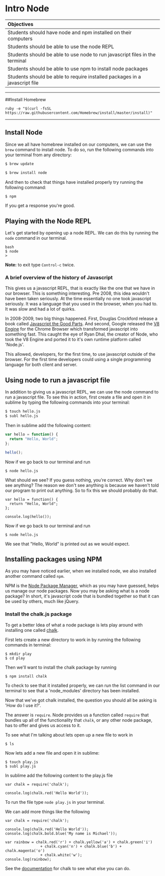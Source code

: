 # Intro Node 
| Objectives |
| :---- |
| Students should have node and npm installed on their computers |
| Students should be able to use the node REPL |
| Students should be able to use node to run javascript files in the terminal |
| Students should be able to use npm to install node packages |
| Students should be able to require installed packages in a javascript file |

---
##Install Homebrew

```
ruby -e "$(curl -fsSL https://raw.githubusercontent.com/Homebrew/install/master/install)"
```

---

## Install Node
Since we all have homebrew installed on our computers, we can use the `brew` command to install node. To do so, run the following commands into your terminal from any directory:

```bash
$ brew update
```
```bash
$ brew install node
```
And then to check that things have installed properly try running the following command:

```bash
$ npm
```
If you get a response you're good.

## Playing with the Node REPL
Let's get started by opening up a node REPL. We can do this by running the `node` command in our terminal. 

```
bash
$ node
>
```
**Note:** to exit type `Control-c` twice.

### A brief overview of the history of Javascript

This gives us a javascript REPL, that is exactly like the one that we have in our browser. This is something interesting. Pre 2008, this idea wouldn't have been taken seriously. At the time essentially no one took javascript seriously. It was a language that you used in the browser, when you had to. It was slow and had a lot of quirks.

In 2008-2009, two big things happened. First, Douglas Crockford release a book called [Javascript the Good Parts](http://www.amazon.com/JavaScript-Good-Parts-Douglas-Crockford/dp/0596517742). And second, Google released the [V8 Engine](http://en.wikipedia.org/wiki/V8_%28JavaScript_engine%29) for the Chrome Browser which transformed javascript into something fast. This caught the eye of Ryan Dhal, the creator of Node, who took the V8 Engine and ported it to it's own runtime platform called 'Node.js'.

This allowed, developers, for the first time, to use javascript outside of the browser. For the first time developers could using a single programming language for both client and server.

## Using node to run a javascript file

In addition to giving us a javascript REPL, we can use the node command to run a javascript file. To see this in action, first create a file and open it in sublime by typing the following commands into your terminal:
```bash
$ touch hello.js
$ subl hello.js
```
Then in sublime add the following content:

```js
var hello = function() {
  return "Hello, World";
};

hello();
```
Now if we go back to our terminal and run

```
$ node hello.js
```
What should we see?
If you guess nothing, you're correct. Why don't we see anything?
The reason we don't see anything is because we haven't told our program to print out anything. So to fix this we should probably do that.

```
var hello = function() {
  return "Hello, World";
};

console.log(hello());
```

Now if we go back to our terminal and run

```
$ node hello.js
```

We see that "Hello, World" is printed out as we would expect.


## Installing packages using NPM
As you may have noticed earlier, when we installed node, we also installed another command called `npm`.

NPM is the [Node Package Manager](https://www.npmjs.com/), which as you may have guessed, helps us manage our node packages. Now you may be asking what is a node package? In short, it's javascript code that is bundled together so that it can be used by others, much like jQuery.

### Install the chalk.js package
To get a better Idea of what a node package is lets play around with installing one called [chalk](https://www.npmjs.com/package/chalk).

First lets create a new directory to work in by running the following commands in terminal:

```
$ mkdir play
$ cd play
```

Then we'll want to install the chalk package by running

```
$ npm install chalk
```
To check to see that it installed properly, we can run the list command in our terminal to see that a 'node_modules' directory has been installed.

Now that we've got chalk installed, the question you should all be asking is 'How do I use it?'. 

The answer is `require`. Node provides us a function called `require` that bundles up all of the functionality that `chalk`, or any other node package, has to offer and gives us access to it.

To see what I'm talking about lets open up a new file to work in

```
$ ls
```
Now lets add a new file and open it in sublime:

```
$ touch play.js
$ subl play.js
```
In sublime add the following content to the play.js file

```
var chalk = require('chalk');

console.log(chalk.red('Hello World'));
```
To run the file type `node play.js` in your terminal.

We can add more things like the following

```
var chalk = require('chalk');

console.log(chalk.red('Hello World'));
console.log(chalk.bold.blue('My name is Michael'));

var rainbow = chalk.red('r') + chalk.yellow('a') + chalk.green('i')
                + chalk.cyan('n') + chalk.blue('b') + chalk.magenta('o')
                + chalk.white('w');
console.log(rainbow);
```

See the [documentation](https://www.npmjs.com/package/chalk) for chalk to see what else you can do.


